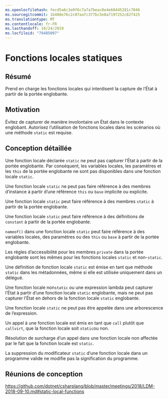 ```yaml
---
ms.openlocfilehash: fecd5a6c1e0f6c7a7a7beac0e4e60445281c7846
ms.sourcegitcommit: 1b488e76c2c07aafc377bc5e8a7197252c82f425
ms.translationtype: MT
ms.contentlocale: fr-FR
ms.lasthandoff: 10/24/2019
ms.locfileid: "79485097"
---
```

# <a name="static-local-functions"></a>Fonctions locales statiques

## <a name="summary"></a>Résumé

Prend en charge les fonctions locales qui interdisent la capture de l’État à partir de la portée englobante.

## <a name="motivation"></a>Motivation

Évitez de capturer de manière involontaire un État dans le contexte englobant.
Autorisez l’utilisation de fonctions locales dans les scénarios où une méthode `static` est requise.

## <a name="detailed-design"></a>Conception détaillée

Une fonction locale déclarée `static` ne peut pas capturer l’État à partir de la portée englobante.
Par conséquent, les variables locales, les paramètres et les `this` de la portée englobante ne sont pas disponibles dans une fonction locale `static`.

Une fonction locale `static` ne peut pas faire référence à des membres d’instance à partir d’une référence `this` ou `base` implicite ou explicite.

Une fonction locale `static` peut faire référence à des membres `static` à partir de la portée englobante.

Une fonction locale `static` peut faire référence à des définitions de `constant` à partir de la portée englobante.

`nameof()` dans une fonction locale `static` peut faire référence à des variables locales, des paramètres ou des `this` ou `base` à partir de la portée englobante.

Les règles d’accessibilité pour les membres `private` dans la portée englobante sont les mêmes pour les fonctions locales `static` et non-`static`.

Une définition de fonction locale `static` est émise en tant que méthode `static` dans les métadonnées, même si elle est utilisée uniquement dans un délégué.

Une fonction locale non`static` ou une expression lambda peut capturer l’État à partir d’une fonction locale `static` englobante, mais ne peut pas capturer l’État en dehors de la fonction locale `static` englobante.

Une fonction locale `static` ne peut pas être appelée dans une arborescence de l’expression.

Un appel à une fonction locale est émis en tant que `call` plutôt que `callvirt`, que la fonction locale soit `static`ou non.

Résolution de surcharge d’un appel dans une fonction locale non affectée par le fait que la fonction locale est `static`.

La suppression du modificateur `static` d’une fonction locale dans un programme valide ne modifie pas la signification du programme.

## <a name="design-meetings"></a>Réunions de conception

https://github.com/dotnet/csharplang/blob/master/meetings/2018/LDM-2018-09-10.md#static-local-functions
